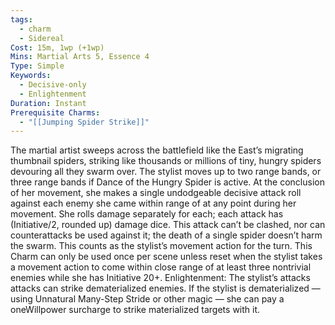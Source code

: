 ```yaml
---
tags:
  - charm
  - Sidereal
Cost: 15m, 1wp (+1wp)
Mins: Martial Arts 5, Essence 4
Type: Simple
Keywords:
  - Decisive-only
  - Enlightenment
Duration: Instant
Prerequisite Charms:
  - "[[Jumping Spider Strike]]"
---
```

The martial artist sweeps across the battlefield like the East’s migrating thumbnail spiders, striking like thousands or millions of tiny, hungry spiders devouring all they swarm over. The stylist moves up to two range bands, or three range bands if Dance of the Hungry Spider is active. At the conclusion of her movement, she makes a single undodgeable decisive attack roll against each enemy she came within range of at any point during her movement. She rolls damage separately for each; each attack has (Initiative/2, rounded up) damage dice. This attack can’t be clashed, nor can counterattacks be used against it; the death of a single spider doesn’t harm the swarm. This counts as the stylist’s movement action for the turn. This Charm can only be used once per scene unless reset when the stylist takes a movement action to come within close range of at least three nontrivial enemies while she has Initiative 20+. Enlightenment: The stylist’s attacks attacks can strike dematerialized enemies. If the stylist is dematerialized — using Unnatural Many-Step Stride or other magic — she can pay a oneWillpower surcharge to strike materialized targets with it.